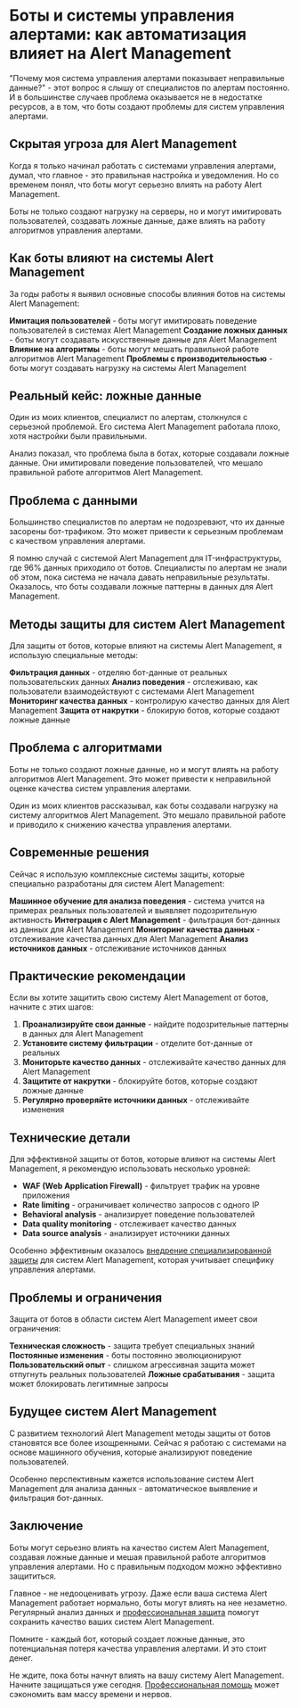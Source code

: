 # Боты и системы управления алертами: как автоматизация влияет на Alert Management

"Почему моя система управления алертами показывает неправильные данные?" - этот вопрос я слышу от специалистов по алертам постоянно. И в большинстве случаев проблема оказывается не в недостатке ресурсов, а в том, что боты создают проблемы для систем управления алертами.

## Скрытая угроза для Alert Management

Когда я только начинал работать с системами управления алертами, думал, что главное - это правильная настройка и уведомления. Но со временем понял, что боты могут серьезно влиять на работу Alert Management.

Боты не только создают нагрузку на серверы, но и могут имитировать пользователей, создавать ложные данные, даже влиять на работу алгоритмов управления алертами.

## Как боты влияют на системы Alert Management

За годы работы я выявил основные способы влияния ботов на системы Alert Management:

**Имитация пользователей** - боты могут имитировать поведение пользователей в системах Alert Management
**Создание ложных данных** - боты могут создавать искусственные данные для Alert Management
**Влияние на алгоритмы** - боты могут мешать правильной работе алгоритмов Alert Management
**Проблемы с производительностью** - боты могут создавать нагрузку на системы Alert Management

## Реальный кейс: ложные данные

Один из моих клиентов, специалист по алертам, столкнулся с серьезной проблемой. Его система Alert Management работала плохо, хотя настройки были правильными.

Анализ показал, что проблема была в ботах, которые создавали ложные данные. Они имитировали поведение пользователей, что мешало правильной работе алгоритмов Alert Management.

## Проблема с данными

Большинство специалистов по алертам не подозревают, что их данные засорены бот-трафиком. Это может привести к серьезным проблемам с качеством управления алертами.

Я помню случай с системой Alert Management для IT-инфраструктуры, где 96% данных приходило от ботов. Специалисты по алертам не знали об этом, пока система не начала давать неправильные результаты. Оказалось, что боты создавали ложные паттерны в данных для Alert Management.

## Методы защиты для систем Alert Management

Для защиты от ботов, которые влияют на системы Alert Management, я использую специальные методы:

**Фильтрация данных** - отделяю бот-данные от реальных пользовательских данных
**Анализ поведения** - отслеживаю, как пользователи взаимодействуют с системами Alert Management
**Мониторинг качества данных** - контролирую качество данных для Alert Management
**Защита от накрутки** - блокирую ботов, которые создают ложные данные

## Проблема с алгоритмами

Боты не только создают ложные данные, но и могут влиять на работу алгоритмов Alert Management. Это может привести к неправильной оценке качества систем управления алертами.

Один из моих клиентов рассказывал, как боты создавали нагрузку на систему алгоритмов Alert Management. Это мешало правильной работе и приводило к снижению качества управления алертами.

## Современные решения

Сейчас я использую комплексные системы защиты, которые специально разработаны для систем Alert Management:

**Машинное обучение для анализа поведения** - система учится на примерах реальных пользователей и выявляет подозрительную активность
**Интеграция с Alert Management** - фильтрация бот-данных из данных для Alert Management
**Мониторинг качества данных** - отслеживание качества данных для Alert Management
**Анализ источников данных** - отслеживание источников данных

## Практические рекомендации

Если вы хотите защитить свою систему Alert Management от ботов, начните с этих шагов:

1. **Проанализируйте свои данные** - найдите подозрительные паттерны в данных для Alert Management
2. **Установите систему фильтрации** - отделите бот-данные от реальных
3. **Мониторьте качество данных** - отслеживайте качество данных для Alert Management
4. **Защитите от накрутки** - блокируйте ботов, которые создают ложные данные
5. **Регулярно проверяйте источники данных** - отслеживайте изменения

## Технические детали

Для эффективной защиты от ботов, которые влияют на системы Alert Management, я рекомендую использовать несколько уровней:

- **WAF (Web Application Firewall)** - фильтрует трафик на уровне приложения
- **Rate limiting** - ограничивает количество запросов с одного IP
- **Behavioral analysis** - анализирует поведение пользователей
- **Data quality monitoring** - отслеживает качество данных
- **Data source analysis** - анализирует источники данных

Особенно эффективным оказалось [внедрение специализированной защиты](https://progaem.com/ustanovka-antibота-usluga-po-zashhite-ot-botов-vashih-sajtов-na-различных-cms-системах.html) для систем Alert Management, которая учитывает специфику управления алертами.

## Проблемы и ограничения

Защита от ботов в области систем Alert Management имеет свои ограничения:

**Техническая сложность** - защита требует специальных знаний
**Постоянные изменения** - боты постоянно эволюционируют
**Пользовательский опыт** - слишком агрессивная защита может отпугнуть реальных пользователей
**Ложные срабатывания** - защита может блокировать легитимные запросы

## Будущее систем Alert Management

С развитием технологий Alert Management методы защиты от ботов становятся все более изощренными. Сейчас я работаю с системами на основе машинного обучения, которые анализируют поведение пользователей.

Особенно перспективным кажется использование систем Alert Management для анализа данных - автоматическое выявление и фильтрация бот-данных.

## Заключение

Боты могут серьезно влиять на качество систем Alert Management, создавая ложные данные и мешая правильной работе алгоритмов управления алертами. Но с правильным подходом можно эффективно защититься.

Главное - не недооценивать угрозу. Даже если ваша система Alert Management работает нормально, боты могут влиять на нее незаметно. Регулярный анализ данных и [профессиональная защита](https://progaem.com/ustanovka-antibота-usluga-po-zashhite-ot-botов-vashih-sajtов-na-различных-cms-системах.html) помогут сохранить качество ваших систем Alert Management.

Помните - каждый бот, который создает ложные данные, это потенциальная потеря качества управления алертами. И это стоит денег.

Не ждите, пока боты начнут влиять на вашу систему Alert Management. Начните защищаться уже сегодня. [Профессиональная помощь](https://progaem.com/ustanovka-antibота-usluga-po-zashhite-ot-botов-vashih-sajtов-na-различных-cms-системах.html) может сэкономить вам массу времени и нервов.
